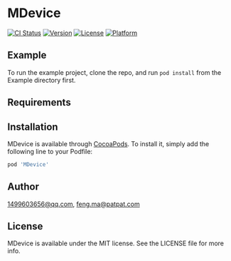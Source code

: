 # MDevice

[![CI Status](https://img.shields.io/travis/1499603656@qq.com/MDevice.svg?style=flat)](https://travis-ci.org/1499603656@qq.com/MDevice)
[![Version](https://img.shields.io/cocoapods/v/MDevice.svg?style=flat)](https://cocoapods.org/pods/MDevice)
[![License](https://img.shields.io/cocoapods/l/MDevice.svg?style=flat)](https://cocoapods.org/pods/MDevice)
[![Platform](https://img.shields.io/cocoapods/p/MDevice.svg?style=flat)](https://cocoapods.org/pods/MDevice)

## Example

To run the example project, clone the repo, and run `pod install` from the Example directory first.

## Requirements

## Installation

MDevice is available through [CocoaPods](https://cocoapods.org). To install
it, simply add the following line to your Podfile:

```ruby
pod 'MDevice'
```

## Author

1499603656@qq.com, feng.ma@patpat.com

## License

MDevice is available under the MIT license. See the LICENSE file for more info.

